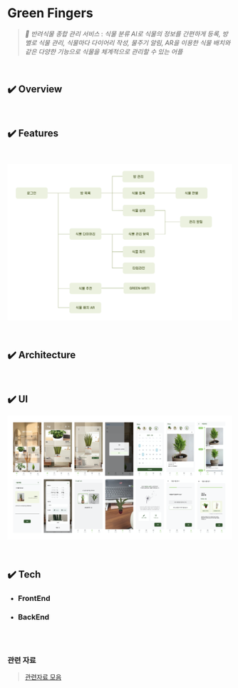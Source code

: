 # Green Fingers
> _🌿 반려식물 종합 관리 서비스_ :  _식물 분류 AI로 식물의 정보를 간편하게 등록, 방 별로 식물 관리, 식물마다 다이어리 작성, 물주기 알림, AR을 이용한 식물 배치와 같은 다양한 기능으로 식물을 체계적으로 관리할 수 있는 어플_

<br/>

## ✔️ Overview

<br/>

## ✔️ Features

<br/>

![features](assets/img/features.png)

<br/>

## ✔️ Architecture

<br/>

## ✔️ UI

![ui](assets/img/ui.png)

<br/>

## ✔️ Tech

- ### FrontEnd

- ### BackEnd


<br/>
<br/>

### 관련 자료 
> [관련자료 모음](https://drive.google.com/drive/folders/1oSPdB86Ki36VeyvYinZbKKB79VD2rY5n?usp=sharing)

